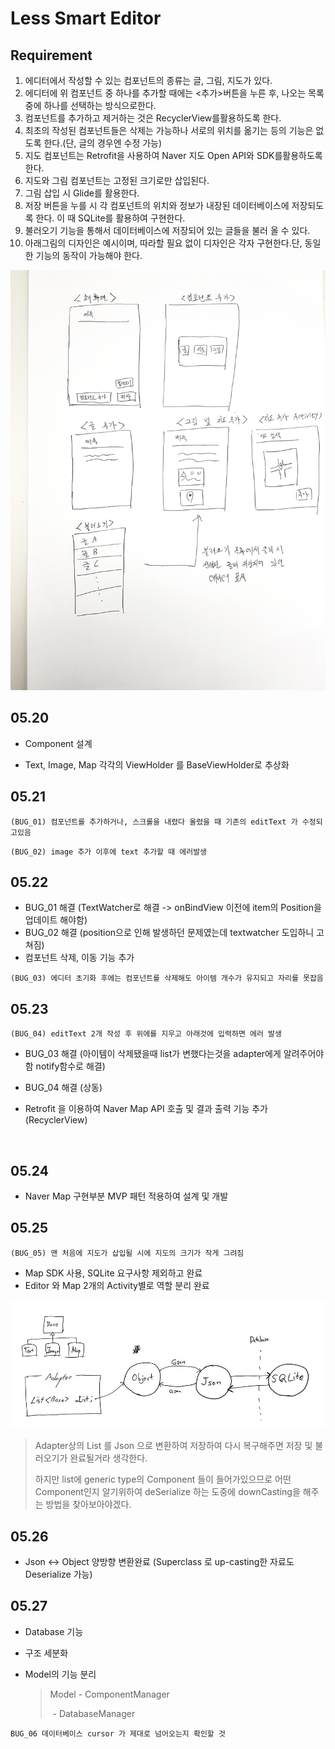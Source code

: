# Less Smart Editor

## Requirement

1. 에디터에서 작성할 수 있는 컴포넌트의 종류는 글, 그림, 지도가 있다.
2. 에디터에 위 컴포넌트 중 하나를 추가할 때에는 <추가>버튼을 누른 후, 나오는 목록 중에 하나를 선택하는 방식으로한다.
3. 컴포넌트를 추가하고 제거하는 것은 RecyclerView를활용하도록 한다.
4. 최초의 작성된 컴포넌트들은 삭제는 가능하나 서로의 위치를 옮기는 등의 기능은 없도록 한다.(단, 글의 경우엔 수정 가능)
5. 지도 컴포넌트는 Retrofit을 사용하여 Naver 지도 Open API와 SDK를활용하도록 한다.
6. 지도와 그림 컴포넌트는 고정된 크기로만 삽입된다.
7. 그림 삽입 시 Glide를 활용한다.
8. 저장 버튼을 누를 시 각 컴포넌트의 위치와 정보가 내장된 데이터베이스에 저장되도록 한다. 이 때 SQLite를 활용하여 구현한다.
9. 불러오기 기능을 통해서 데이터베이스에 저장되어 있는 글들을 불러 올 수 있다.
10. 아래그림의 디자인은 예시이며, 따라할 필요 없이 디자인은 각자 구현한다.단, 동일한 기능의 동작이 가능해야 한다.

![requirement.jpg](https://github.com/SoojongHwang/LessSmartEditor/blob/master/Study/images/requirement.jpg?raw=false)

## 05.20

* Component 설계


* Text, Image, Map 각각의 ViewHolder 를 BaseViewHolder로 추상화



## 05.21

`(BUG_01) 컴포넌트를 추가하거나, 스크롤을 내렸다 올렸을 때 기존의 editText 가 수정되고있음`

`(BUG_02) image 추가 이후에 text 추가할 때 에러발생`



## 05.22

* BUG_01 해결 (TextWatcher로 해결 -> onBindView 이전에 item의 Position을 업데이트 해야함)
* BUG_02 해결 (position으로 인해 발생하던 문제였는데 textwatcher 도입하니 고쳐짐)
* 컴포넌트 삭제, 이동 기능 추가

`(BUG_03) 에디터 초기화 후에는 컴포넌트를 삭제해도 아이템 개수가 유지되고 자리를 못잡음`



## 05.23

`(BUG_04) editText 2개 작성 후 위에를 지우고 아래것에 입력하면 에러 발생 `

* BUG_03 해결 (아이템이 삭제됐을때 list가 변했다는것을 adapter에게 알려주어야함 notify함수로 해결)

* BUG_04 해결 (상동)

* Retrofit 을 이용하여 Naver Map API 호출 및 결과 출력 기능 추가(RecyclerView)

  ​

## 05.24

* Naver Map 구현부분 MVP 패턴 적용하여 설계 및 개발

## 05.25

`(BUG_05) 맨 처음에 지도가 삽입될 시에 지도의 크기가 작게 그려짐`

* Map SDK 사용, SQLite 요구사항 제외하고 완료
* Editor 와 Map 2개의 Activity별로 역할 분리 완료


![GSON](https://github.com/SoojongHwang/LessSmartEditor/blob/master/Study/images/gson.jpg?raw=false)

> Adapter상의 List 를 Json 으로 변환하여 저장하여 다시 복구해주면 저장 및 불러오기가 완료될거라 생각한다.
>
> 하지만 list에 generic type의 Component 들이 들어가있으므로 어떤 Component인지 알기위하여 deSerialize 하는 도중에 downCasting을 해주는 방법을 찾아보아야겠다.



## 05.26

* Json <-> Object 양방향 변환완료 (Superclass 로 up-casting한 자료도 Deserialize 가능)



## 05.27

* Database 기능

* 구조 세분화

* Model의 기능 분리 

  > Model 	- ComponentManager
  >
  > ​		- DatabaseManager


`BUG_06 데이터베이스 cursor 가 제대로 넘어오는지 확인할 것`